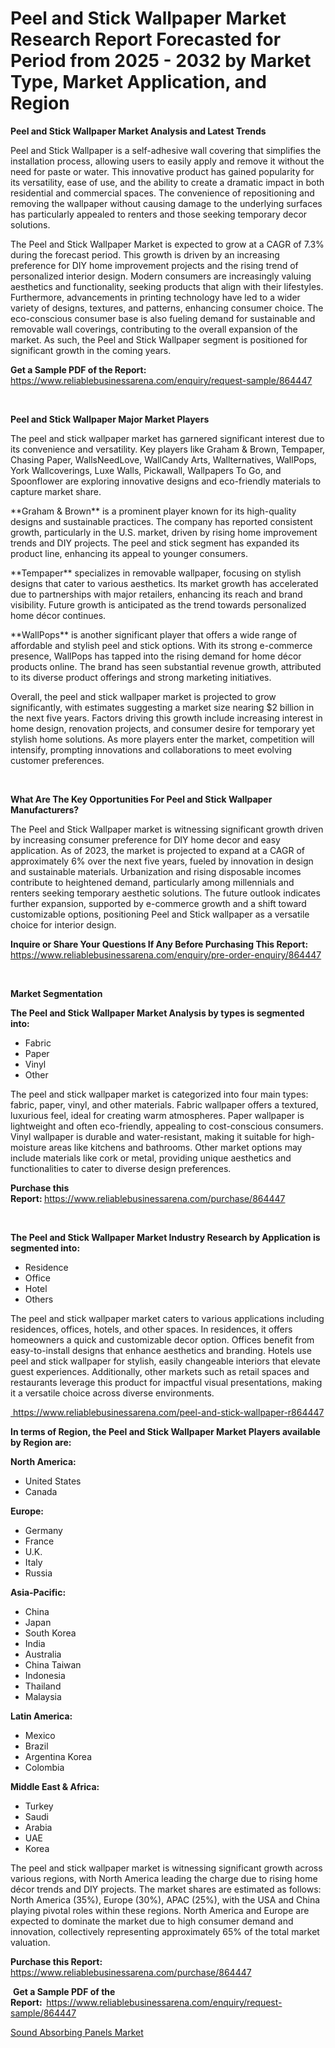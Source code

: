 <p><h1>Peel and Stick Wallpaper Market Research Report Forecasted for Period from 2025 -  2032 by Market Type, Market Application, and Region</h1></p><p><strong>Peel and Stick Wallpaper Market Analysis and Latest Trends</strong></p>
<p><p>Peel and Stick Wallpaper is a self-adhesive wall covering that simplifies the installation process, allowing users to easily apply and remove it without the need for paste or water. This innovative product has gained popularity for its versatility, ease of use, and the ability to create a dramatic impact in both residential and commercial spaces. The convenience of repositioning and removing the wallpaper without causing damage to the underlying surfaces has particularly appealed to renters and those seeking temporary decor solutions.</p><p>The Peel and Stick Wallpaper Market is expected to grow at a CAGR of 7.3% during the forecast period. This growth is driven by an increasing preference for DIY home improvement projects and the rising trend of personalized interior design. Modern consumers are increasingly valuing aesthetics and functionality, seeking products that align with their lifestyles. Furthermore, advancements in printing technology have led to a wider variety of designs, textures, and patterns, enhancing consumer choice. The eco-conscious consumer base is also fueling demand for sustainable and removable wall coverings, contributing to the overall expansion of the market. As such, the Peel and Stick Wallpaper segment is positioned for significant growth in the coming years.</p></p>
<p><strong>Get a Sample PDF of the Report:&nbsp;</strong> <a href="https://www.reliablebusinessarena.com/enquiry/request-sample/864447?utm_campaign=2529&utm_medium=2&utm_source=Github&utm_content=ia&utm_term=05042025&utm_id=peel-and-stick-wallpaper">https://www.reliablebusinessarena.com/enquiry/request-sample/864447</a></p>
<p>&nbsp;</p>
<p><strong>Peel and Stick Wallpaper Major Market Players</strong></p>
<p><p>The peel and stick wallpaper market has garnered significant interest due to its convenience and versatility. Key players like Graham & Brown, Tempaper, Chasing Paper, WallsNeedLove, WallCandy Arts, Wallternatives, WallPops, York Wallcoverings, Luxe Walls, Pickawall, Wallpapers To Go, and Spoonflower are exploring innovative designs and eco-friendly materials to capture market share.</p><p>**Graham & Brown** is a prominent player known for its high-quality designs and sustainable practices. The company has reported consistent growth, particularly in the U.S. market, driven by rising home improvement trends and DIY projects. The peel and stick segment has expanded its product line, enhancing its appeal to younger consumers.</p><p>**Tempaper** specializes in removable wallpaper, focusing on stylish designs that cater to various aesthetics. Its market growth has accelerated due to partnerships with major retailers, enhancing its reach and brand visibility. Future growth is anticipated as the trend towards personalized home décor continues.</p><p>**WallPops** is another significant player that offers a wide range of affordable and stylish peel and stick options. With its strong e-commerce presence, WallPops has tapped into the rising demand for home décor products online. The brand has seen substantial revenue growth, attributed to its diverse product offerings and strong marketing initiatives.</p><p>Overall, the peel and stick wallpaper market is projected to grow significantly, with estimates suggesting a market size nearing $2 billion in the next five years. Factors driving this growth include increasing interest in home design, renovation projects, and consumer desire for temporary yet stylish home solutions. As more players enter the market, competition will intensify, prompting innovations and collaborations to meet evolving customer preferences.</p></p>
<p>&nbsp;</p>
<p><strong>What Are The Key Opportunities For Peel and Stick Wallpaper Manufacturers?</strong></p>
<p><p>The Peel and Stick Wallpaper market is witnessing significant growth driven by increasing consumer preference for DIY home decor and easy application. As of 2023, the market is projected to expand at a CAGR of approximately 6% over the next five years, fueled by innovation in design and sustainable materials. Urbanization and rising disposable incomes contribute to heightened demand, particularly among millennials and renters seeking temporary aesthetic solutions. The future outlook indicates further expansion, supported by e-commerce growth and a shift toward customizable options, positioning Peel and Stick wallpaper as a versatile choice for interior design.</p></p>
<p><strong>Inquire or Share Your Questions If Any Before Purchasing This Report:</strong> <a href="https://www.reliablebusinessarena.com/enquiry/pre-order-enquiry/864447?utm_campaign=2529&utm_medium=2&utm_source=Github&utm_content=ia&utm_term=05042025&utm_id=peel-and-stick-wallpaper">https://www.reliablebusinessarena.com/enquiry/pre-order-enquiry/864447</a></p>
<p>&nbsp;</p>
<p><strong>Market Segmentation</strong></p>
<p><strong>The Peel and Stick Wallpaper Market Analysis by types is segmented into:</strong></p>
<p><ul><li>Fabric</li><li>Paper</li><li>Vinyl</li><li>Other</li></ul></p>
<p><p>The peel and stick wallpaper market is categorized into four main types: fabric, paper, vinyl, and other materials. Fabric wallpaper offers a textured, luxurious feel, ideal for creating warm atmospheres. Paper wallpaper is lightweight and often eco-friendly, appealing to cost-conscious consumers. Vinyl wallpaper is durable and water-resistant, making it suitable for high-moisture areas like kitchens and bathrooms. Other market options may include materials like cork or metal, providing unique aesthetics and functionalities to cater to diverse design preferences.</p></p>
<p><strong>Purchase this Report:&nbsp;</strong><a href="https://www.reliablebusinessarena.com/purchase/864447?utm_campaign=2529&utm_medium=2&utm_source=Github&utm_content=ia&utm_term=05042025&utm_id=peel-and-stick-wallpaper">https://www.reliablebusinessarena.com/purchase/864447</a></p>
<p>&nbsp;</p>
<p><strong>The Peel and Stick Wallpaper Market Industry Research by Application is segmented into:</strong></p>
<p><ul><li>Residence</li><li>Office</li><li>Hotel</li><li>Others</li></ul></p>
<p><p>The peel and stick wallpaper market caters to various applications including residences, offices, hotels, and other spaces. In residences, it offers homeowners a quick and customizable decor option. Offices benefit from easy-to-install designs that enhance aesthetics and branding. Hotels use peel and stick wallpaper for stylish, easily changeable interiors that elevate guest experiences. Additionally, other markets such as retail spaces and restaurants leverage this product for impactful visual presentations, making it a versatile choice across diverse environments.</p></p>
<p><a href="https://www.reliablebusinessarena.com/peel-and-stick-wallpaper-r864447?utm_campaign=2529&utm_medium=2&utm_source=Github&utm_content=ia&utm_term=05042025&utm_id=peel-and-stick-wallpaper">&nbsp;https://www.reliablebusinessarena.com/peel-and-stick-wallpaper-r864447</a></p>
<p><strong>In terms of Region, the Peel and Stick Wallpaper Market Players available by Region are:</strong></p>
<p>
    <p> <strong> North America: </strong>
        <ul>
            <li>United States</li>
            <li>Canada</li>
        </ul>
        </p> 
    <p> <strong> Europe: </strong>
        <ul>
            <li>Germany</li>
            <li>France</li>
            <li>U.K.</li>
            <li>Italy</li>
            <li>Russia</li>
        </ul>
        </p> 
    <p> <strong> Asia-Pacific: </strong>
        <ul>
            <li>China</li>
            <li>Japan</li>
            <li>South Korea</li>
            <li>India</li>
            <li>Australia</li>
            <li>China Taiwan</li>
            <li>Indonesia</li>
            <li>Thailand</li>
            <li>Malaysia</li>
        </ul>
        </p> 
    <p> <strong> Latin America: </strong>
        <ul>
            <li>Mexico</li>
            <li>Brazil</li>
            <li>Argentina Korea</li>
            <li>Colombia</li>
        </ul>
        </p> 
    <p> <strong> Middle East & Africa: </strong>
        <ul>
            <li>Turkey</li>
            <li>Saudi</li>
            <li>Arabia</li>
            <li>UAE</li>
            <li>Korea</li>
        </ul>
    </p>
    </p>
<p><p>The peel and stick wallpaper market is witnessing significant growth across various regions, with North America leading the charge due to rising home décor trends and DIY projects. The market shares are estimated as follows: North America (35%), Europe (30%), APAC (25%), with the USA and China playing pivotal roles within these regions. North America and Europe are expected to dominate the market due to high consumer demand and innovation, collectively representing approximately 65% of the total market valuation.</p></p>
<p><strong>Purchase this Report: </strong><a href="https://www.reliablebusinessarena.com/purchase/864447?utm_campaign=2529&utm_medium=2&utm_source=Github&utm_content=ia&utm_term=05042025&utm_id=peel-and-stick-wallpaper">https://www.reliablebusinessarena.com/purchase/864447</a></p>
<p>&nbsp;<strong>Get a Sample PDF of the Report:&nbsp;&nbsp;</strong><a href="https://www.reliablebusinessarena.com/enquiry/request-sample/864447?utm_campaign=2529&utm_medium=2&utm_source=Github&utm_content=ia&utm_term=05042025&utm_id=peel-and-stick-wallpaper">https://www.reliablebusinessarena.com/enquiry/request-sample/864447</a></p>
<p><strong></strong></p>
<p><p><a href="https://github.com/hartsockdonnette82/Market-Research-Report-List-1/blob/main/sound-absorbing-panels-market.md?utm_campaign=2529&utm_medium=2&utm_source=Github&utm_content=ia&utm_term=05042025&utm_id=peel-and-stick-wallpaper">Sound Absorbing Panels Market</a></p></p>